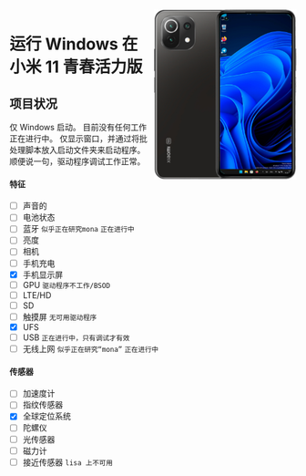 <img align="right" src="https://github.com/ETCHDEV/Port-Windows-11-Xiaomi-11-Lite-NE/blob/main/lisa.png " width="250" alt="小米 11 青春活力版 上运行 Windows 11">


# 运行 Windows 在 小米 11 青春活力版

## 项目状况

仅 Windows 启动。 目前没有任何工作正在进行中。 仅显示窗口，并通过将批处理脚本放入启动文件夹来启动程序。 顺便说一句，驱动程序调试工作正常。

#### 特征

- [ ] 声音的
- [ ] 电池状态
- [ ] 蓝牙 `似乎正在研究mona` `正在进行中`
- [ ] 亮度
- [ ] 相机
- [ ] 手机充电
- [x] 手机显示屏
- [ ] GPU `驱动程序不工作/BSOD`
- [ ] LTE/HD
- [ ] SD
- [ ] 触摸屏 `无可用驱动程序`
- [x] UFS
- [ ] USB `正在进行中，只有调试才有效`
- [ ] 无线上网 `似乎正在研究“mona”` `正在进行中`
#### 传感器
- [ ] 加速度计
- [ ] 指纹传感器
- [x] 全球定位系统
- [ ] 陀螺仪
- [ ] 光传感器
- [ ] 磁力计
- [ ] 接近传感器 `lisa 上不可用`
